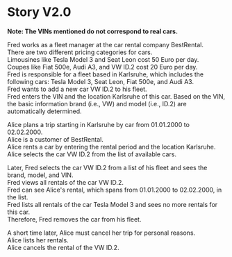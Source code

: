 # Story V2.0

**Note: The VINs mentioned do not correspond to real cars.**

Fred works as a fleet manager at the car rental company BestRental.  
There are two different pricing categories for cars.  
Limousines like Tesla Model 3 and Seat Leon cost 50 Euro per day.  
Coupes like Fiat 500e, Audi A3, and VW ID.2 cost 20 Euro per day.  
Fred is responsible for a fleet based in Karlsruhe, which includes the following cars: Tesla Model 3, Seat Leon, Fiat 500e, and Audi A3.  
Fred wants to add a new car VW ID.2 to his fleet.  
Fred enters the VIN and the location Karlsruhe of this car. Based on the VIN, the basic information brand (i.e., VW) and model (i.e., ID.2) are automatically determined.  

Alice plans a trip starting in Karlsruhe by car from 01.01.2000 to 02.02.2000.  
Alice is a customer of BestRental.  
Alice rents a car by entering the rental period and the location Karlsruhe.  
Alice selects the car VW ID.2 from the list of available cars.  

Later, Fred selects the car VW ID.2 from a list of his fleet and sees the brand, model, and VIN.  
Fred views all rentals of the car VW ID.2.  
Fred can see Alice's rental, which spans from 01.01.2000 to 02.02.2000, in the list.  
Fred lists all rentals of the car Tesla Model 3 and sees no more rentals for this car.  
Therefore, Fred removes the car from his fleet.  

A short time later, Alice must cancel her trip for personal reasons.  
Alice lists her rentals.  
Alice cancels the rental of the VW ID.2.  